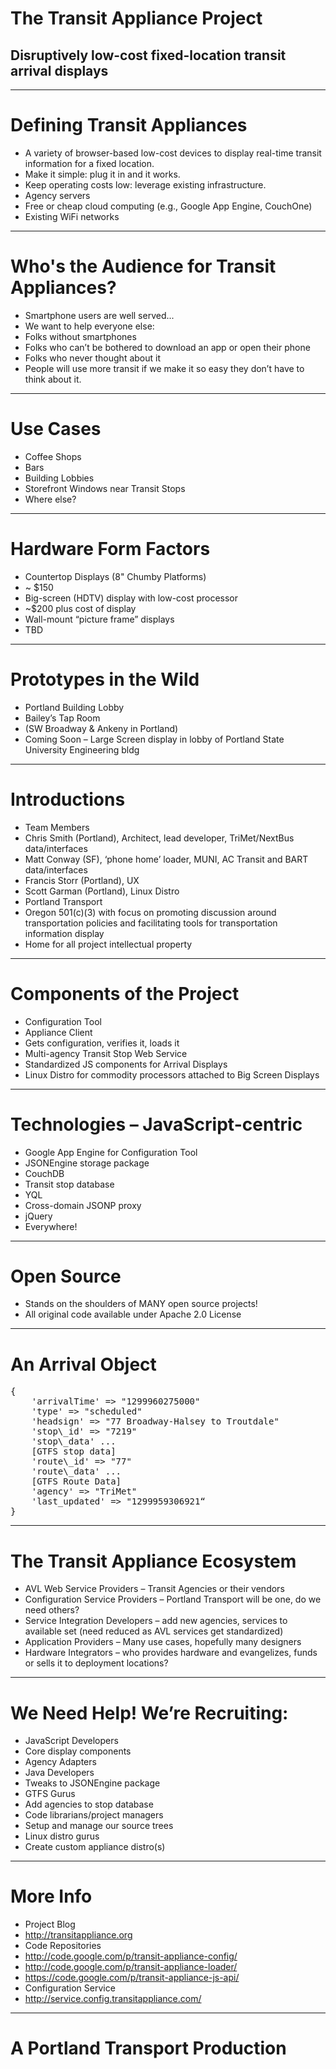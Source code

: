 # The Transit Appliance Project
## Disruptively low-cost fixed-location transit arrival displays

---

# Defining Transit Appliances

* A variety of browser-based low-cost devices to
display real-time transit information for a fixed
location.
* Make it simple: plug it in and it works.
* Keep operating costs low: leverage existing
infrastructure.
 * Agency servers
 * Free or cheap cloud computing (e.g., Google App
Engine, CouchOne)
 * Existing WiFi networks
 
---

# Who's the Audience for Transit Appliances?

* Smartphone users are well served...
* We want to help everyone else:
 * Folks without smartphones
 * Folks who can’t be bothered to download an app
or open their phone
 * Folks who never thought about it
* People will use more transit if we make it so
easy they don’t have to think about it.

---

# Use Cases

* Coffee Shops
* Bars
* Building Lobbies
* Storefront Windows near Transit Stops
* Where else?

---

# Hardware Form Factors

* Countertop Displays (8" Chumby Platforms)
 * ~ $150
* Big-screen (HDTV) display with low-cost
processor 
 * ~$200 plus cost of display
* Wall-mount “picture frame” displays 
 * TBD
 
---

# Prototypes in the Wild

* Portland Building Lobby
* Bailey’s Tap Room
 * (SW Broadway & Ankeny in Portland)
* Coming Soon – Large Screen display in lobby
of Portland State University Engineering bldg

---

# Introductions

* Team Members
 * Chris Smith (Portland), Architect, lead developer, TriMet/NextBus
data/interfaces
 * Matt Conway (SF), ‘phone home’ loader, MUNI, AC Transit and BART
data/interfaces
 * Francis Storr (Portland), UX
 * Scott Garman (Portland), Linux Distro
* Portland Transport
 * Oregon 501(c)(3) with focus on promoting discussion around
transportation policies and facilitating tools for transportation
information display
 * Home for all project intellectual property

---

# Components of the Project

* Configuration Tool
 * Appliance Client
* Gets configuration, verifies it, loads it
* Multi-agency Transit Stop Web Service
* Standardized JS components for Arrival
Displays
* Linux Distro for commodity processors
attached to Big Screen Displays

---

# Technologies – JavaScript-centric
* Google App Engine for Configuration Tool
 * JSONEngine storage package
* CouchDB
 * Transit stop database
* YQL
 * Cross-domain JSONP proxy
* jQuery
 * Everywhere!
 
---

# Open Source
* Stands on the shoulders of MANY open source
projects!
* All original code available under Apache 2.0
License

---

# An Arrival Object

<pre>
{
	'arrivalTime' => "1299960275000"
	'type' => "scheduled"
	'headsign' => "77 Broadway-Halsey to Troutdale"
	'stop\_id' => "7219"
	'stop\_data' ...
	[GTFS stop data]
	'route\_id' => "77"
	'route\_data' ...
	[GTFS Route Data]
	'agency' => "TriMet"
	'last_updated' => "1299959306921“
}
</pre>

---

# The Transit Appliance Ecosystem
* AVL Web Service Providers – Transit Agencies or their
vendors
* Configuration Service Providers – Portland Transport
will be one, do we need others?
* Service Integration Developers – add new agencies,
services to available set (need reduced as AVL services
get standardized)
* Application Providers – Many use cases, hopefully
many designers
* Hardware Integrators – who provides hardware and
evangelizes, funds or sells it to deployment locations?

---

# We Need Help! We’re Recruiting:

* JavaScript Developers
 * Core display components
 * Agency Adapters
* Java Developers
 * Tweaks to JSONEngine package
* GTFS Gurus
 * Add agencies to stop database
* Code librarians/project managers
 * Setup and manage our source trees
* Linux distro gurus
 * Create custom appliance distro(s)

---

# More Info

* Project Blog
 * http://transitappliance.org
* Code Repositories
 * http://code.google.com/p/transit-appliance-config/
 * http://code.google.com/p/transit-appliance-loader/
 * https://code.google.com/p/transit-appliance-js-api/
* Configuration Service
 * http://service.config.transitappliance.com/
 
---

# A Portland Transport Production
